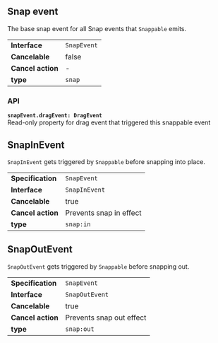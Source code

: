 ## Snap event

The base snap event for all Snap events that `Snappable` emits.

| | |
| --------------------- | ---------------------------------------------------------- |
| **Interface**         | `SnapEvent`                                                |
| **Cancelable**        | false                                                      |
| **Cancel action**     | -                                                          |
| **type**              | `snap`                                                     |

### API

**`snapEvent.dragEvent: DragEvent`**  
Read-only property for drag event that triggered this snappable event

## SnapInEvent

`SnapInEvent` gets triggered by `Snappable` before snapping into place.

| | |
| --------------------- | ---------------------------------------------------------- |
| **Specification**     | `SnapEvent`                                                |
| **Interface**         | `SnapInEvent`                                              |
| **Cancelable**        | true                                                       |
| **Cancel action**     | Prevents snap in effect                                    |
| **type**              | `snap:in`                                                  |

## SnapOutEvent

`SnapOutEvent` gets triggered by `Snappable` before snapping out.

| | |
| --------------------- | ---------------------------------------------------------- |
| **Specification**     | `SnapEvent`                                                |
| **Interface**         | `SnapOutEvent`                                             |
| **Cancelable**        | true                                                       |
| **Cancel action**     | Prevents snap out effect                                   |
| **type**              | `snap:out`                                                 |
